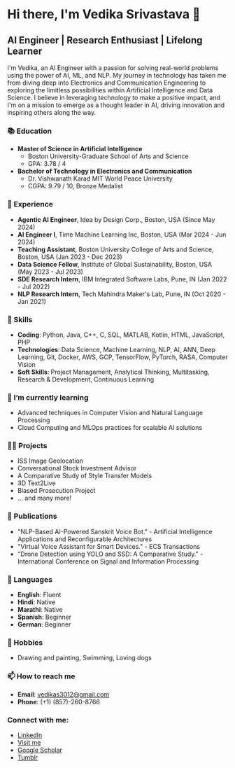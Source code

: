 # Hi there, I'm Vedika Srivastava 👋

## AI Engineer | Research Enthusiast | Lifelong Learner

I'm Vedika, an AI Engineer with a passion for solving real-world problems using the power of AI, ML, and NLP. My journey in technology has taken me from diving deep into Electronics and Communication Engineering to exploring the limitless possibilities within Artificial Intelligence and Data Science. I believe in leveraging technology to make a positive impact, and I'm on a mission to emerge as a thought leader in AI, driving innovation and inspiring others along the way.

### 📚 Education

- **Master of Science in Artificial Intelligence**
  - Boston University-Graduate School of Arts and Science
  - GPA: 3.78 / 4
- **Bachelor of Technology in Electronics and Communication**
  - Dr. Vishwanath Karad MIT World Peace University
  - CGPA: 9.79 / 10, Bronze Medalist

### 💼 Experience

- **Agentic AI Engineer**, Idea by Design Corp., Boston, USA (Since May 2024)
- **AI Engineer I**, Time Machine Learning Inc, Boston, USA (Mar 2024 - Jun 2024)
- **Teaching Assistant**, Boston University College of Arts and Science, Boston, USA (Jan 2023 - Dec 2023)
- **Data Science Fellow**, Institute of Global Sustainability, Boston, USA (May 2023 - Jul 2023)
- **SDE Research Intern**, IBM Integrated Software Labs, Pune, IN (Jan 2022 - Jul 2022)
- **NLP Research Intern**, Tech Mahindra Maker's Lab, Pune, IN (Oct 2020 - Jan 2021)

### 🚀 Skills

- **Coding**: Python, Java, C++, C, SQL, MATLAB, Kotlin, HTML, JavaScript, PHP
- **Technologies**: Data Science, Machine Learning, NLP, AI, ANN, Deep Learning, Git, Docker, AWS, GCP, TensorFlow, PyTorch, RASA, Computer Vision
- **Soft Skills**: Project Management, Analytical Thinking, Multitasking, Research & Development, Continuous Learning

### 🌱 I’m currently learning

- Advanced techniques in Computer Vision and Natural Language Processing
- Cloud Computing and MLOps practices for scalable AI solutions

### 👩‍💻 Projects

- ISS Image Geolocation
- Conversational Stock Investment Advisor
- A Comparative Study of Style Transfer Models
- 3D Text2Live
- Biased Prosecution Project
- ... and many more!

### 📄 Publications

- "NLP-Based AI-Powered Sanskrit Voice Bot." - Artificial Intelligence Applications and Reconfigurable Architectures
- "Virtual Voice Assistant for Smart Devices." - ECS Transactions
- "Drone Detection using YOLO and SSD: A Comparative Study." - International Conference on Signal and Information Processing

### 💬 Languages

- **English**: Fluent
- **Hindi**: Native
- **Marathi**: Native
- **Spanish**: Beginner
- **German**: Beginner

### 🎨 Hobbies

- Drawing and painting, Swimming, Loving dogs

### 📫 How to reach me

- **Email**: vedikas3012@gmail.com
- **Phone**: (+1) (857)-260-8766

### Connect with me:

- [LinkedIn](https://www.linkedin.com/in/vedika-srivastava/)
- [Visit me](https://vedikasrivastava.github.io/)
- [Google Scholar](https://scholar.google.com/citations?view_op=list_works&hl=en&hl=en&user=cPLpZOYAAAAJ)
- [Tumblr](https://sizzlenut.tumblr.com/)

